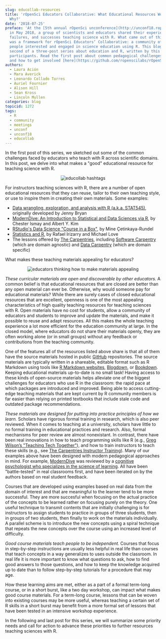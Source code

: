 ```yaml
---
slug: educollab-resources
title: 'rOpenSci Educators Collaborative: What Educational Resources Work Well and
  Why?'
date: '2018-07-25'
preface: 'At the [5th annual rOpenSci unconference](http://unconf18.ropensci.org)
  in May 2018, a group of scientists and educators shared their experiences, frustrations,
  failures, and successes teaching science with R. What came out of this discussion
  was a framework for rOpenSci Educators’ Collaborative: a community of practice for
  people interested and engaged in science education using R. This blog post is the
  second of a three-post series about education and R, written by this group of unconf18
  participants. Read the first post about common pedagogical challenges [here](/blog/2018/07/24/educollab-challenges/),
  and how to get involved [here](https://github.com/ropenscilabs/rOpenSciEd).'
authors:
  - Laura Ación
  - Mara Averick
  - Leonardo Collado Torres
  - Auriel Fournier
  - Alison Hill
  - Sean Kross
  - Lincoln Mullen
categories: blog
topicid: 1272
tags:
  - R
  - community
  - meetings
  - unconf
  - unconf18
  - educollab
---
```


In the first post of this series, we sketched out some of the common challenges faced by educators who teach with R across scientific domains. In this post, we delve into what makes a "good" educational resource for teaching science with R.

<center>
<img alt = 'educollab hashtags' src='/img/blog-images/2018-07-24-educollab-challenges/educollab-logo.png' />
</center>

For instructors teaching sciences with R, there are a number of open educational resources that they can reuse, tailor to their own teaching style, or use to inspire them in creating their own materials. Some examples:

- [Data wrangling, exploration, and analysis with R (a.k.a. STAT545)](http://stat545.com/), originally developed by Jenny Bryan
- [ModernDive: An Introduction to Statistical and Data Sciences via R](http://moderndive.com), by Chester Ismay and Albert Y. Kim
- [RStudio's Data Science "Course in a Box"](https://rstudio-education.github.io/datascience-box/), by Mine Çetinkaya-Rundel
- [Statistics and R](http://rafalab.github.io/pages/harvardx.html), by Rafael Irizarry and Michael Love
- The lessons offered by [The Carpentries](https://carpentries.org/), including [Software Carpentry](https://software-carpentry.org/lessons/) (which are domain agnostic) and [Data Carpentry](http://www.datacarpentry.org/lessons/) (which are domain specific) 

What makes these teaching materials appealing for educators?

<center>
<img alt = 'educators thinking how to make materials appealing' src='/img/blog-images/2018-07-25-educollab-resources/2018-05-21 08.25.15.jpg' />
</center>

_These curricular materials are open and discoverable by other educators._ A common belief is that educational resources that are closed are better than any open material can ever be. Otherwise, why would someone pay for educational materials? While there are surely cases of closed educational resources that are excellent, openness is one of the most appealing characteristics of high quality teaching resources for teaching sciences with R. Open materials have no cost for students, allow a community of educators and students to improve and update the materials, and make it possible to reuse and adapt resources. All this makes the whole teaching experience a lot more efficient for the education community at large. In the closed model, where educators do not share their materials openly, they are often working alone (or in small groups) without any feedback or contributions from the teaching community. 

One of the features all of the resources listed above share is that all of them have the source materials hosted in public [GitHub](https://github.com) repositories. The source materials are typically written in a shareable, editable format such as R Markdown using tools like [R Markdown websites](https://rmarkdown.rstudio.com/rmarkdown_websites.htm), [Blogdown](https://bookdown.org/yihui/blogdown/), or [Bookdown](https://bookdown.org/yihui/bookdown/). Keeping educational materials up-to-date is no small task! Having access to these kinds of open-source materials helps alleviate one of the biggest challenges for educators who use R in the classroom: the rapid pace at which packages are introduced and improved. Being able to access cutting-edge teaching materials that are kept current by R community members is far easier than relying on printed textbooks that include stale code and outdated package recommendations. 

_These materials are designed for putting into practice principles of how we learn._ Scholars have rigorous formal training in research, which is also peer reviewed. When it comes to teaching at a university, scholars have little to no formal training in educational practices and research. Also, formal mechanisms for peer review are almost nonexistant. In contrast, there have been real innovations in how to teach programming skills like R (e.g., [Greg Wilson’s "Teaching Tech Together"](http://teachtogether.tech)), and how to train instructors to teach these skills (e.g., see [The Carpentries Instructor Training](https://carpentries.github.io/instructor-training/)). Many of our examples above have been designed with modern pedagogical approaches in mind. For example, [ModernDive](http://moderndive.netlify.com/index.html#sec:connect-contribute) was reviewed by a [cognitive psychologist who specializes in the science of learning](https://www.learningscientists.org/ourteam/). All have been "battle-tested" in real classrooms first, and have been iterated on by the authors based on real student feedback.

Courses that are developed using examples based on real data from the domain of interest and that are meaningful to the learner tend to be more successful. They are more succesful when focusing on the actual practice of the concepts to be learned rather on focusing purely on the theory. One useful technique to transmit contents that are initially challenging is for instructors to assign students to practice in groups of three students, then in groups of two students, then finally to work on the materials individually. A parallel scheme is to introduce the new concepts using a spiral technique that repeats the new concepts over the course using an increased level of difficulty. 

_Good course materials teach people to be independent._ Courses that focus in step-by-step instructions are usually less helpful in real life than courses that teach concepts in a way generalizes to uses outside the classroom. In real life it is more important to know what questions to ask, how to find good answers to those questions, and how to keep the knowledge acquired up to date than to follow step-by-step tutorials for a procedure that may age.

How these learning aims are met, either as a part of a formal term-long course, or in a short burst, like a two day workshop, can impact what makes good course materials. For a term-long course, lessons that can be woven into existing courses may be more useful, whereas teaching a certain set of R skills in a short burst may benefit from a more formal set of lessons that have been tested in an intensive workshop experience. 

In the following and last post for this series, we will summarize some priority needs and call for action to advance these priorities to further resources teaching sciences with R.

